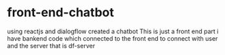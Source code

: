 # front-end-chatbot
using reactjs and dialogflow created a chatbot 
This is just a front end part i have bankend code which  connected to the front end  to  connect with user and the server that is df-server
